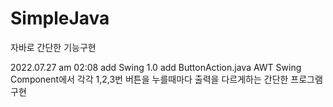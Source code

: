 # SimpleJava
자바로 간단한 기능구현

2022.07.27 am 02:08
  add Swing 1.0
    add ButtonAction.java
      AWT Swing Component에서 각각 1,2,3번 버튼을 누를때마다 출력을 다르게하는 간단한 프로그램 구현
